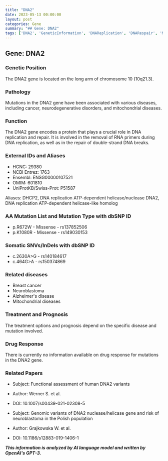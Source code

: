 ```yaml
---
title: "DNA2"
date: 2023-05-13 00:00:00
layout: post
categories: Gene
summary: "## Gene: DNA2"
tags: ['DNA2', 'GeneticInformation', 'DNAReplication', 'DNARespair', 'Mutations', 'Disease', 'Treatment', 'Research']
---
```


## Gene: DNA2

### Genetic Position
The DNA2 gene is located on the long arm of chromosome 10 (10q21.3).

### Pathology
Mutations in the DNA2 gene have been associated with various diseases, including cancer, neurodegenerative disorders, and mitochondrial diseases.

### Function
The DNA2 gene encodes a protein that plays a crucial role in DNA replication and repair. It is involved in the removal of RNA primers during DNA replication, as well as in the repair of double-strand DNA breaks.

### External IDs and Aliases
- HGNC: 29380
- NCBI Entrez: 1763
- Ensembl: ENSG00000107521
- OMIM: 601810
- UniProtKB/Swiss-Prot: P51587

Aliases: DHCP2, DNA replication ATP-dependent helicase/nuclease DNA2, DNA replication ATP-dependent helicase-like homolog

### AA Mutation List and Mutation Type with dbSNP ID
- p.R672W - Missense - rs137852506
- p.K1080R - Missense - rs149030153

### Somatic SNVs/InDels with dbSNP ID
- c.2630A>G - rs140184617
- c.464G>A - rs150374869

### Related diseases
- Breast cancer
- Neuroblastoma
- Alzheimer's disease
- Mitochondrial diseases

### Treatment and Prognosis
The treatment options and prognosis depend on the specific disease and mutation involved.

### Drug Response
There is currently no information available on drug response for mutations in the DNA2 gene.

### Related Papers
- Subject: Functional assessment of human DNA2 variants
- Author: Werner S. et al.
- DOI: 10.1007/s00439-021-02308-5

- Subject: Genomic variants of DNA2 nuclease/helicase gene and risk of neuroblastoma in the Polish population
- Author: Grajkowska W. et al.
- DOI: 10.1186/s12883-019-1406-1

**_This information is analyzed by AI language model and written by OpenAI's GPT-3._**